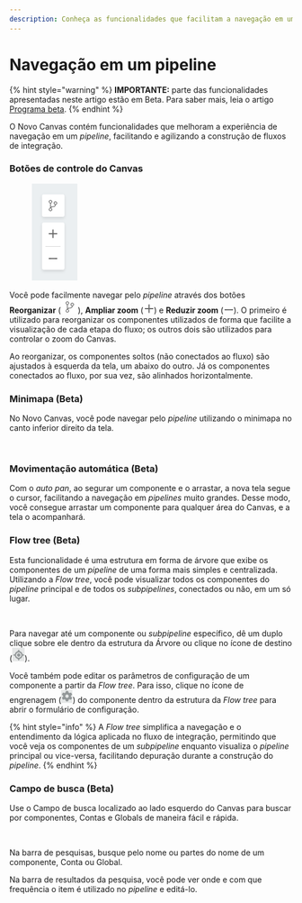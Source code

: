 ```yaml
---
description: Conheça as funcionalidades que facilitam a navegação em um pipeline.
---
```


# Navegação em um pipeline

{% hint style="warning" %}
**IMPORTANTE:** parte das funcionalidades apresentadas neste artigo estão em Beta. Para saber mais, leia o artigo [Programa beta](../../geral/programa-beta.md).
{% endhint %}

O Novo Canvas contém funcionalidades que melhoram a experiência de navegação em um _pipeline_, facilitando e agilizando a construção de fluxos de integração.

### Botões de controle do Canvas <a href="#h_b1362a896d" id="h_b1362a896d"></a>

<figure><img src="../../.gitbook/assets/image4 (1).png" alt=""><figcaption></figcaption></figure>

Você pode facilmente navegar pelo _pipeline_ através dos botões **Reorganizar** (![](<../../.gitbook/assets/image3 (2) (1).png>)), **Ampliar zoom** (![](<../../.gitbook/assets/image1 (2) (2).png>)) e **Reduzir zoom** (![](../../.gitbook/assets/image5.png)). O primeiro é utilizado para reorganizar os componentes utilizados de forma que facilite a visualização de cada etapa do fluxo; os outros dois são utilizados para controlar o zoom do Canvas.

Ao reorganizar, os componentes soltos (não conectados ao fluxo) são ajustados à esquerda da tela, um abaixo do outro. Já os componentes conectados ao fluxo, por sua vez, são alinhados horizontalmente.

### Minimapa (Beta) <a href="#h_45f6ee41a4" id="h_45f6ee41a4"></a>

No Novo Canvas, você pode navegar pelo _pipeline_ utilizando o minimapa no canto inferior direito da tela.

<figure><img src="../../.gitbook/assets/gravacao-minimap.d6b8a50ec13c1b39b366.gif" alt=""><figcaption></figcaption></figure>

### Movimentação automática (Beta) <a href="#h_0009c98480" id="h_0009c98480"></a>

Com o _auto pan_, ao segurar um componente e o arrastar, a nova tela segue o cursor, facilitando a navegação em _pipelines_ muito grandes. Desse modo, você consegue arrastar um componente para qualquer área do Canvas, e a tela o acompanhará.

### Flow tree (Beta)

Esta funcionalidade é uma estrutura em forma de árvore que exibe os componentes de um _pipeline_ de uma forma mais simples e centralizada. Utilizando a _Flow tree_, você pode visualizar todos os componentes do _pipeline_ principal e de todos os _subpipelines_, conectados ou não, em um só lugar.

<figure><img src="../../.gitbook/assets/flowtree-demo-20122022.gif" alt=""><figcaption></figcaption></figure>

Para navegar até um componente ou _subpipeline_ específico, dê um duplo clique sobre ele dentro da estrutura da Árvore ou clique no ícone de destino (![](../../.gitbook/assets/image1.png)).

Você também pode editar os parâmetros de configuração de um componente a partir da _Flow tree_. Para isso, clique no ícone de engrenagem (![](../../.gitbook/assets/image2.png)) do componente dentro da estrutura da _Flow tree_ para abrir o formulário de configuração.

{% hint style="info" %}
A _Flow tree_ simplifica a navegação e o entendimento da lógica aplicada no fluxo de integração, permitindo que você veja os componentes de um _subpipeline_ enquanto visualiza o _pipeline_ principal ou vice-versa, facilitando depuração durante a construção do _pipeline_.
{% endhint %}

### Campo de busca (Beta)

Use o Campo de busca localizado ao lado esquerdo do Canvas para buscar por componentes, Contas e Globals de maneira fácil e rápida.&#x20;

<figure><img src="../../.gitbook/assets/search-demo-20122022.gif" alt=""><figcaption></figcaption></figure>

Na barra de pesquisas, busque pelo nome ou partes do nome de um componente, Conta ou Global.&#x20;

Na barra de resultados da pesquisa, você pode ver onde e com que frequência o item é utilizado no _pipeline_ e editá-lo.
